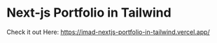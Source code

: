 # Next-js Portfolio in Tailwind

Check it out Here: https://imad-nextjs-portfolio-in-tailwind.vercel.app/
